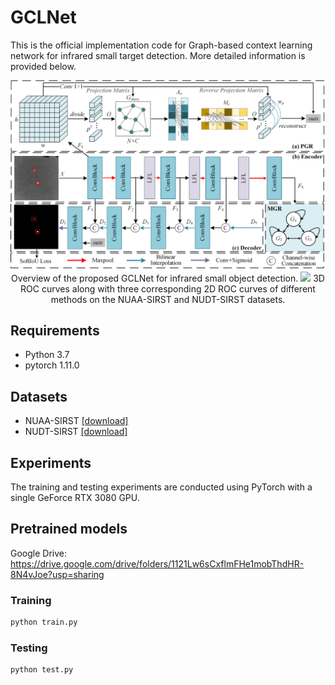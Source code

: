 # GCLNet
This is the official implementation code for Graph-based context learning network for infrared small target detection. More detailed information is provided below.
<div align="center">
  <img src="./images/OA.png">
  Overview of the proposed GCLNet for infrared small object detection.
  <img src="./images/3DROC.png">
  3D ROC curves along with three corresponding 2D ROC curves of different methods on the NUAA-SIRST and NUDT-SIRST datasets.
</div>


## Requirements
* Python 3.7
* pytorch 1.11.0

## Datasets
* NUAA-SIRST [[download]](https://github.com/YimianDai/sirst)
* NUDT-SIRST [[download]](https://github.com/YeRen123455/Infrared-Small-Target-Detection)

## Experiments
The training and testing experiments are conducted using PyTorch with a single GeForce RTX 3080 GPU.

## Pretrained models
Google Drive: https://drive.google.com/drive/folders/1121Lw6sCxflmFHe1mobThdHR-8N4vJoe?usp=sharing

### Training
```python  
python train.py  
```

### Testing
```python  
python test.py  
```
